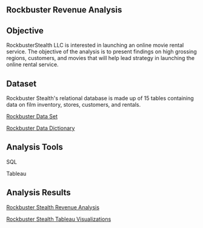 ## Rockbuster Revenue Analysis

## Objective 

RockbusterStealth LLC is interested in launching an online movie rental service. The objective of the analysis is to present findings on high grossing regions, customers, and movies that will help lead strategy in launching the online rental service.

## Dataset

Rockbuster Stealth's relational database is made up of 15 tables containing data on film inventory, stores, customers, and rentals. 

[Rockbuster Data Set](http://www.postgresqltutorial.com/wp-content/uploads/2019/05/dvdrental.zip)

[Rockbuster Data Dictionary](https://github.com/lindar877/rockbuster_revenue_analysis/blob/main/Rockbuster%20Stealth%20Data%20Dictionary.pdf)

## Analysis Tools 

SQL

Tableau 

## Analysis Results

[Rockbuster Stealth Revenue Analysis](https://github.com/lindar877/rockbuster_revenue_analysis/blob/main/LZ%20Rockbuster%20Stealth%20Revenue%20Analysis.pdf)

[Rockbuster Stealth Tableau Visualizations](https://public.tableau.com/views/RockbusterStealthRevenueAnalysis/countbycategory?:language=en-US&publish=yes&:display_count=n&:origin=viz_share_link)
